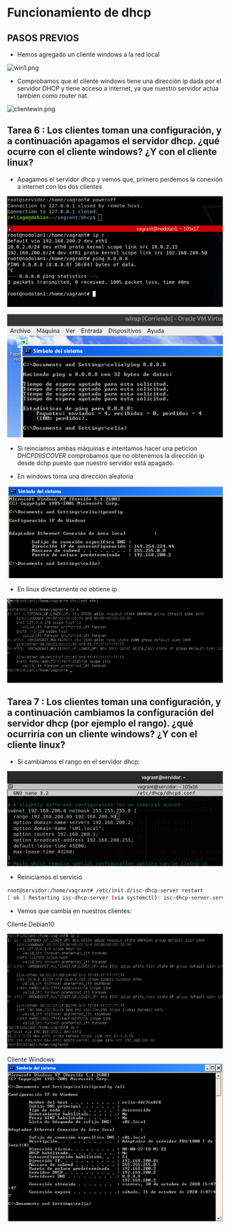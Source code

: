 # Funcionamiento de dhcp

## PASOS PREVIOS 

* Hemos agregado un cliente windows a la red local

![win1.png](https://github.com/CeliaGMqrz/servidor_DHCPv4/blob/main/capturas/win1.png)

* Comprobamos que el cliente windows tiene una dirección ip dada por el servidor DHCP y tiene acceso a internet, ya que nuestro servidor actúa tambien como router nat.

![clientewin.png]()

 
## Tarea 6 : Los clientes toman una configuración, y a continuación apagamos el servidor dhcp. ¿qué ocurre con el cliente windows? ¿Y con el cliente linux?

* Apagamos el servidor dhcp y vemos que, primero perdemos la conexión a internet con los dos clientes

![t61.png](https://github.com/CeliaGMqrz/servidor_DHCPv4/blob/main/capturas/t61.png)

![t62.png](https://github.com/CeliaGMqrz/servidor_DHCPv4/blob/main/capturas/t62.png)


* Si reinciamos ambas máquinas e intentamos hacer una peticion *DHCPDIISCOVER* comprobamos que no obtenemos la dirección ip desde dchp puesto que nuestro servidor está apagado. 

* En windows toma una dirección aleatoria

![clientewin6.png](https://github.com/CeliaGMqrz/servidor_DHCPv4/blob/main/capturas/clientewin6.png)


* En linux directamente no obtiene ip

![clientelinux6.png](https://github.com/CeliaGMqrz/servidor_DHCPv4/blob/main/capturas/clientelinux6.png)

## Tarea 7 : Los clientes toman una configuración, y a continuación cambiamos la configuración del servidor dhcp (por ejemplo el rango). ¿qué ocurriría con un cliente windows? ¿Y con el cliente linux?


* Si cambiamos el rango en el servidor dhcp:

![rango.png](https://github.com/CeliaGMqrz/servidor_DHCPv4/blob/main/capturas/rango.png)

* Reiniciamos el servicio

```sh
root@servidor:/home/vagrant# /etc/init.d/isc-dhcp-server restart
[ ok ] Restarting isc-dhcp-server (via systemctl): isc-dhcp-server.service.

```

* Vemos que cambia en nuestros clientes:

Cliente Debian10 

![rangolinux.png](https://github.com/CeliaGMqrz/servidor_DHCPv4/blob/main/capturas/rangolinux.png)

Cliente Windows
![rangowindows.png](https://github.com/CeliaGMqrz/servidor_DHCPv4/blob/main/capturas/rangowindows.png)
